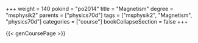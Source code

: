 +++
weight = 140
pokind = "po2014"
title = "Magnetism"
degree = "msphysik2"
parents = ["physics70d"]
tags = ["msphysik2", "Magnetism", "physics70d"]
categories = ["course"]
bookCollapseSection = false
+++

{{< genCoursePage >}}
